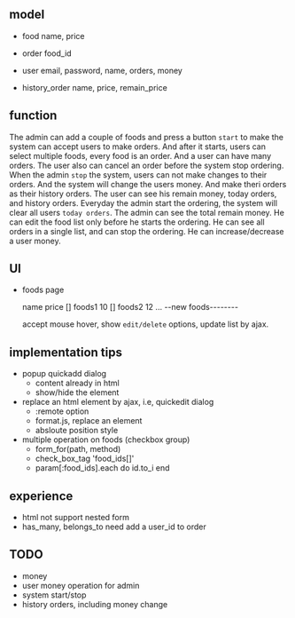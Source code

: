 ## model

* food
    name, price

* order
    food_id

* user
    email, password, name, orders, money

* history_order
    name, price, remain_price

## function

  The admin can add a couple of foods and press a button `start` to make the system can accept users to make orders. And after it starts, users can select multiple foods, every food is an order. And a user can have many orders. The user also can cancel an order before the system stop ordering.
  When the admin `stop` the system, users can not make changes to their orders. And the system will change the users money. And make theri orders as their history orders.
  The user can see his remain money, today orders, and history orders. Everyday the admin start the ordering, the system will clear all users `today orders`. 
  The admin can see the total remain money. He can edit the food list only before he starts the ordering. He can see all orders in a single list, and can stop the ordering. He can increase/decrease a user money.

## UI

* foods page
 
     name       price 
  [] foods1     10
  [] foods2     12
    ...
    --new foods--------

  accept mouse hover, show `edit/delete` options, update list by ajax.

## implementation tips

* popup quickadd dialog
    - content already in html 
    - show/hide the element
* replace an html element by ajax, i.e, quickedit dialog
    - :remote option
    - format.js, replace an element
    - absloute position style
* multiple operation on foods (checkbox group)
    - form_for(path, method)
    - check_box_tag 'food_ids[]'
    - param[:food_ids].each do id.to_i end

## experience

* html not support nested form
* has_many, belongs_to need add a user_id to order

## TODO

* money
* user money operation for admin
* system start/stop
* history orders, including money change

